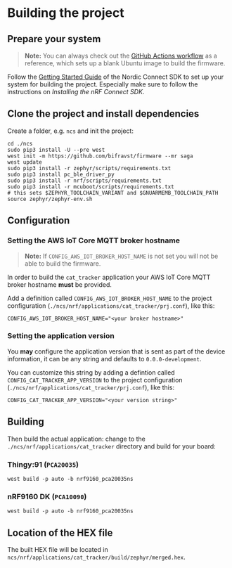 # Building the project

## Prepare your system

> **Note:** You can always check out the
> [GitHub Actions workflow](https://github.com/bifravst/firmware/blob/saga/.github/workflows/build-and-release.yaml)
> as a reference, which sets up a blank Ubuntu image to build the firmware.

Follow the
[Getting Started Guide](http://developer.nordicsemi.com/nRF_Connect_SDK/doc/latest/nrf/getting_started.html)
of the Nordic Connect SDK to set up your system for building the project.
Especially make sure to follow the instructions on _Installing the nRF Connect
SDK_.

## Clone the project and install dependencies

Create a folder, e.g. `ncs` and init the project:

    cd ./ncs
    sudo pip3 install -U --pre west
    west init -m https://github.com/bifravst/firmware --mr saga
    west update
    sudo pip3 install -r zephyr/scripts/requirements.txt
    sudo pip3 install pc_ble_driver_py
    sudo pip3 install -r nrf/scripts/requirements.txt
    sudo pip3 install -r mcuboot/scripts/requirements.txt
    # this sets $ZEPHYR_TOOLCHAIN_VARIANT and $GNUARMEMB_TOOLCHAIN_PATH
    source zephyr/zephyr-env.sh

## Configuration

### Setting the AWS IoT Core MQTT broker hostname

> **Note:** If `CONFIG_AWS_IOT_BROKER_HOST_NAME` is not set you will not be able
> to build the firmware.

In order to build the `cat_tracker` application your AWS IoT Core MQTT broker
hostname **must** be provided.

Add a definition called `CONFIG_AWS_IOT_BROKER_HOST_NAME` to the project
configuration (`./ncs/nrf/applications/cat_tracker/prj.conf`), like this:

```
CONFIG_AWS_IOT_BROKER_HOST_NAME="<your broker hostname>"
```

### Setting the application version

You **may** configure the application version that is sent as part of the device
information, it can be any string and defaults to `0.0.0-development`.

You can customize this string by adding a defintion called
`CONFIG_CAT_TRACKER_APP_VERSION` to the project configuration
(`./ncs/nrf/applications/cat_tracker/prj.conf`), like this:

```
CONFIG_CAT_TRACKER_APP_VERSION="<your version string>"
```

## Building

Then build the actual application: change to the
`./ncs/nrf/applications/cat_tracker` directory and build for your board:

### Thingy:91 (`PCA20035`)

    west build -p auto -b nrf9160_pca20035ns

### nRF9160 DK (`PCA10090`)

    west build -p auto -b nrf9160_pca20035ns

## Location of the HEX file

The built HEX file will be located in
`ncs/nrf/applications/cat_tracker/build/zephyr/merged.hex`.
